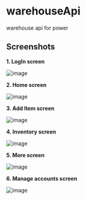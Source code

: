 # warehouseApi
warehouse api for power

## Screenshots

<strong>1. LogIn screen </strong>

![image](https://user-images.githubusercontent.com/93617192/196901332-3c0b07fc-9554-43ed-96b1-3f2084530ac7.png)

<strong>2. Home screen </strong>

![image](https://user-images.githubusercontent.com/93617192/196901424-d30a0bd9-7dc0-4f37-999b-873cea9a2ff6.png)

<strong>3. Add Item screen </strong>

![image](https://user-images.githubusercontent.com/93617192/196901519-ff2f2884-4569-4463-aef1-c2998790feba.png)

<strong>4. Inventory screen </strong>

![image](https://user-images.githubusercontent.com/93617192/196901605-ca1fe2de-c13f-4b68-bd3b-ef2d7d7f4fe4.png)

<strong>5. More screen </strong>

![image](https://user-images.githubusercontent.com/93617192/196901687-7a11daec-7d71-45ad-aaa4-d60e88aa7425.png)

<strong>6. Manage accounts screen </strong>

![image](https://user-images.githubusercontent.com/93617192/196901733-98aa268d-18d1-4ed8-8fb6-9a093c8d01c8.png)
